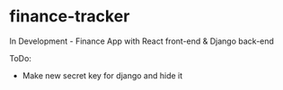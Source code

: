 # finance-tracker
In Development - Finance App with React front-end &amp; Django back-end

ToDo:
- Make new secret key for django and hide it
